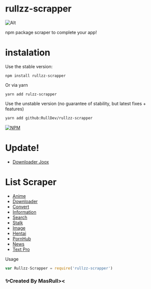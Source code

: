 # rullzz-scrapper

![Alt](https://repobeats.axiom.co/api/embed/5c2d370c65fd45336f141032f268516f722dca7c.svg "Repobeats analytics image")

npm package scraper to complete your app!

# instalation

Use the stable version:
```shell
npm install rullzz-scrapper
```
Or via yarn
```shell
yarn add rulzz-scrapper
```

Use the unstable version (no guarantee of stability, but latest fixes + features)
```sh
yarn add github:RullDev/rullzz-scrapper
```

[![NPM](https://img.shields.io/badge/npm-362a63?style=for-the-badge&logo=npm&logoColor=green)](https://www.npmjs.com/package/rullzz-scrapper)

# Update!
* [Downloader Joox](#downloader)

# List Scraper
* [Anime](#anime)
* [Downloader](#downloader)
* [Convert](#convert)
* [Information](#information)
* [Search](#search)
* [Stalk](#stalk)
* [Image](#image)
* [Hentai](#hentai)
* [PornHub](#pornhub)
* [News](#news)
* [Text Pro](#textpro)

Usage
```js
var Rullzz-Scrapper = require('rullzz-scrapper')

```
### ✨Created By MasRull><
